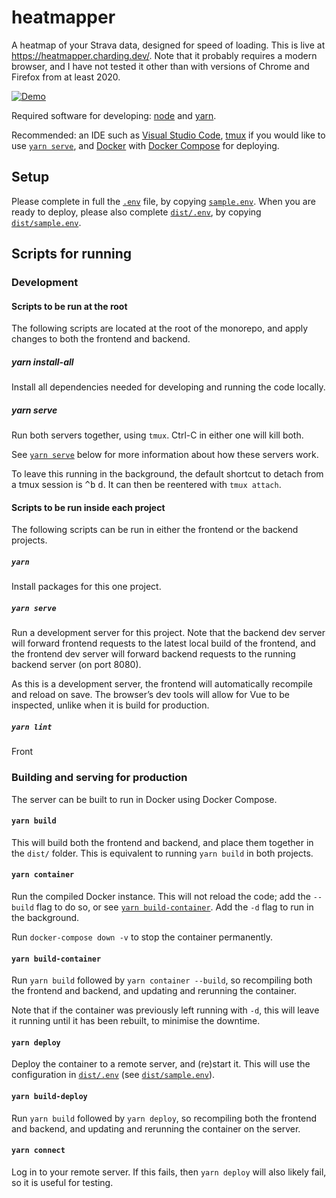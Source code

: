 # heatmapper

A heatmap of your Strava data, designed for speed of loading.
This is live at https://heatmapper.charding.dev/.
Note that it probably requires a modern browser, and I have not tested it other than with versions of Chrome and Firefox from at least 2020.

[![Demo](https://user-images.githubusercontent.com/8607022/106386528-50cd2800-63cd-11eb-97b5-f2bb59162c35.png)](https://heatmapper.charding.dev/)

Required software for developing: [node](https://nodejs.org/en/download/) and [yarn](https://yarnpkg.com/en/docs/install/).

Recommended: an IDE such as [Visual Studio Code](https://code.visualstudio.com/), [tmux](https://github.com/tmux/tmux/wiki) if you would like to use [`yarn serve`](#yarn-serve), and [Docker](https://www.docker.com/products/docker-desktop) with [Docker Compose](https://docs.docker.com/compose/) for deploying.

## Setup

Please complete in full the [`.env`](.env) file, by copying [`sample.env`](sample.env).
When you are ready to deploy, please also complete [`dist/.env`](dist/.env), by copying [`dist/sample.env`](dist/sample.env).

## Scripts for running

### Development

#### Scripts to be run at the root

The following scripts are located at the root of the monorepo, and apply changes to both the frontend and backend.

##### yarn install-all

Install all dependencies needed for developing and running the code locally.

##### yarn serve

Run both servers together, using `tmux`.
Ctrl-C in either one will kill both.

See [`yarn serve`](#yarn-serve-1) below for more information about how these servers work.

To leave this running in the background, the default shortcut to detach from a tmux session is <kbd>^b</kbd> <kbd>d</kbd>.
It can then be reentered with `tmux attach`.

#### Scripts to be run inside each project

The following scripts can be run in either the frontend or the backend projects.

##### `yarn`

Install packages for this one project.

##### `yarn serve`

Run a development server for this project.
Note that the backend dev server will forward frontend requests to the latest local build of the frontend, and the frontend dev server will forward backend requests to the running backend server (on port 8080).

As this is a development server, the frontend will automatically recompile and reload on save.
The browser’s dev tools will allow for Vue to be inspected, unlike when it is build for production.

##### `yarn lint`

Front

### Building and serving for production

The server can be built to run in Docker using Docker Compose.

#### `yarn build`

This will build both the frontend and backend, and place them together in the `dist/` folder.
This is equivalent to running `yarn build` in both projects.

#### `yarn container`

Run the compiled Docker instance.
This will not reload the code; add the `--build` flag to do so, or see [`yarn build-container`](#yarn-build-container).
Add the `-d` flag to run in the background.

Run `docker-compose down -v` to stop the container permanently.

#### `yarn build-container`

Run `yarn build` followed by `yarn container --build`, so recompiling both the frontend and backend, and updating and rerunning the container.

Note that if the container was previously left running with `-d`, this will leave it running until it has been rebuilt, to minimise the downtime.

#### `yarn deploy`

Deploy the container to a remote server, and (re)start it.
This will use the configuration in [`dist/.env`](dist/.env) (see [`dist/sample.env`](dist/sample.env)).

#### `yarn build-deploy`

Run `yarn build` followed by `yarn deploy`, so recompiling both the frontend and backend, and updating and rerunning the container on the server.

#### `yarn connect`

Log in to your remote server.
If this fails, then `yarn deploy` will also likely fail, so it is useful for testing.
